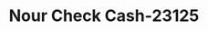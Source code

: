 ---
f_zip-code: 92505
f_state-code: CA
title: Nour Check Cash-23125
f_phone: 909-785-5523
f_city-only: Riverside
f_address: 4903 La Sierra Avenue Riverside
f_location-unique-id: '23125'
slug: nour-check-cash-23125
updated-on: '2024-05-30T13:46:58.046Z'
created-on: '2024-05-30T13:36:59.803Z'
published-on: '2024-05-30T13:54:32.469Z'
f_city-state: cms/city/riverside-ca.md
f_company: cms/company/nour-check-cash.md
f_state: cms/state/california.md
layout: '[payday-loan].html'
tags: payday-loan
---